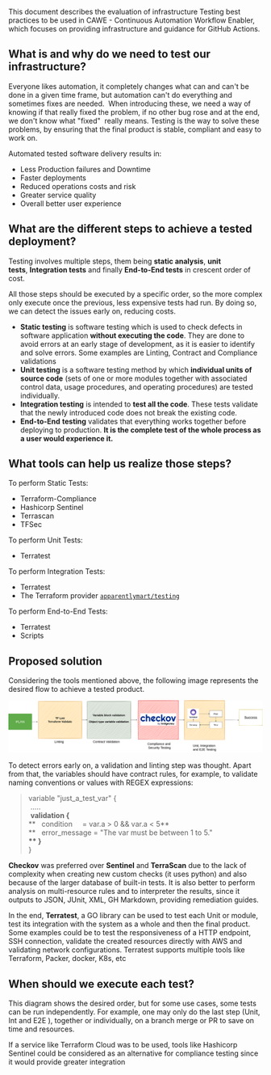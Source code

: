 This document describes the evaluation of infrastructure Testing best practices to be used in CAWE - Continuous Automation Workflow Enabler, which focuses on providing infrastructure and guidance for GitHub Actions.

## What is and why do we need to test our infrastructure?

Everyone likes automation, it completely changes what can and can't be done in a given time frame, but automation can't do everything and sometimes fixes are needed.  When introducing these, we need a way of knowing if that really fixed the problem, if no other bug rose and at the end, we don't know what "fixed"  really means. Testing is the way to solve these problems, by ensuring that the final product is stable, compliant and easy to work on.

Automated tested software delivery results in:

- Less Production failures and Downtime
- Faster deployments
- Reduced operations costs and risk
- Greater service quality
- Overall better user experience

## What are the different steps to achieve a tested deployment?

Testing involves multiple steps, them being **static analysis**, **unit tests**, **Integration tests** and finally **End-to-End tests** in crescent order of cost.

All those steps should be executed by a specific order, so the more complex only execute once the previous, less expensive tests had run. By doing so, we can detect the issues early on, reducing costs.

- **Static testing** is software testing which is used to check defects in software application **without executing the code**. They are done to avoid errors at an early stage of development, as it is easier to identify and solve errors. Some examples are Linting, Contract and Compliance validations
- **Unit testing** is a software testing method by which **individual units of source code** (sets of one or more modules together with associated control data, usage procedures, and operating procedures) are tested individually.
- **Integration testing** is intended to **test all the code**. These tests validate that the newly introduced code does not break the existing code.
- **End-to-End** **testing** validates that everything works together before deploying to production. **It is the complete test of the whole process as a user would experience it.**

## What tools can help us realize those steps?

To perform Static Tests:

- Terraform-Compliance
- Hashicorp Sentinel
- Terrascan
- TFSec

To perform Unit Tests:

- Terratest

To perform Integration Tests:

- Terratest
- The Terraform provider [`apparentlymart/testing`](https://registry.terraform.io/providers/apparentlymart/testing/latest)

To perform End-to-End Tests:

- Terratest
- Scripts

## Proposed solution

Considering the tools mentioned above, the following image represents the desired flow to achieve a tested product.

![img.png](./images/tests.png)

To detect errors early on, a validation and linting step was thought. Apart from that, the variables should have contract rules, for example, to validate naming conventions or values with REGEX expressions:

> variable "just_a_test_var" {\
>  .....\
>  **validation {**\
> **   condition     = var.a > 0 && var.a < 5**\
> **   error_message = "The var must be between 1 to 5."**\
> ** }**\
> }

**Checkov** was preferred over **Sentinel** and **TerraScan** due to the lack of complexity when creating new custom checks (it uses python) and also because of the larger database of built-in tests. It is also better to perform analysis on multi-resource rules and to interpreter the results, since it outputs to JSON, JUnit, XML, GH Markdown, providing remediation guides.

In the end, **Terratest**, a GO library can be used to test each Unit or module, test its integration with the system as a whole and then the final product. Some examples could be to test the responsiveness of a HTTP endpoint, SSH connection, validate the created resources directly with AWS and validating network configurations. Terratest supports multiple tools like Terraform, Packer, docker, K8s, etc

## When should we execute each test?

This diagram shows the desired order, but for some use cases, some tests can be run independently. For example, one may only do the last step (Unit, Int and E2E ), together or individually, on a branch merge or PR to save on time and resources.

If a service like Terraform Cloud was to be used, tools like Hashicorp Sentinel could be considered as an alternative for compliance testing since it would provide greater integration
